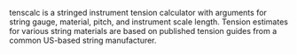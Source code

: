 tenscalc is a stringed instrument tension calculator with arguments for string gauge, material, pitch, and instrument scale length. Tension estimates for various string materials are based on published tension guides from a common US-based string manufacturer. 
